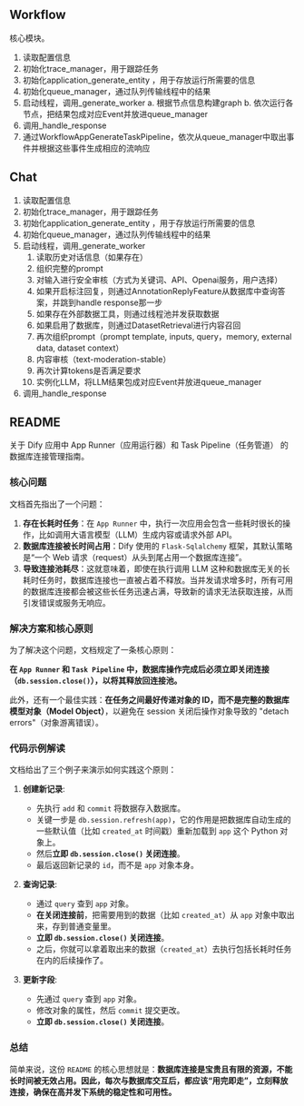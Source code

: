 ## Workflow
核心模块。
1. 读取配置信息
2. 初始化trace_manager，用于跟踪任务
3. 初始化application_generate_entity ，用于存放运行所需要的信息
4. 初始化queue_manager，通过队列传输线程中的结果
5. 启动线程，调用_generate_worker
a. 根据节点信息构建graph
b. 依次运行各节点，把结果包成对应Event并放进queue_manager
6. 调用_handle_response
7. 通过WorkflowAppGenerateTaskPipeline，依次从queue_manager中取出事件并根据这些事件生成相应的流响应


## Chat
1. 读取配置信息
2. 初始化trace_manager，用于跟踪任务
3. 初始化application_generate_entity ，用于存放运行所需要的信息
4. 初始化queue_manager，通过队列传输线程中的结果
5. 启动线程，调用_generate_worker
    1. 读取历史对话信息（如果存在）
    2. 组织完整的prompt
    3. 对输入进行安全审核（方式为关键词、API、Openai服务，用户选择）
    4. 如果开启标注回复，则通过AnnotationReplyFeature从数据库中查询答案，并跳到handle response那一步
    5. 如果存在外部数据工具，则通过线程池并发获取数据
    6. 如果启用了数据库，则通过DatasetRetrieval进行内容召回
    7. 再次组织prompt（prompt template, inputs, query，memory, external data, dataset context）
    8. 内容审核（text-moderation-stable）
    9. 再次计算tokens是否满足要求
    10. 实例化LLM，将LLM结果包成对应Event并放进queue_manager
6. 调用_handle_response


## README
关于 Dify 应用中 App Runner（应用运行器）和 Task Pipeline（任务管道） 的数据库连接管理指南。

### 核心问题

文档首先指出了一个问题：

1.  **存在长耗时任务**：在 `App Runner` 中，执行一次应用会包含一些耗时很长的操作，比如调用大语言模型（LLM）生成内容或请求外部 API。
2.  **数据库连接被长时间占用**：Dify 使用的 `Flask-Sqlalchemy` 框架，其默认策略是“一个 Web 请求（request）从头到尾占用一个数据库连接”。
3.  **导致连接池耗尽**：这就意味着，即使在执行调用 LLM 这种和数据库无关的长耗时任务时，数据库连接也一直被占着不释放。当并发请求增多时，所有可用的数据库连接都会被这些长任务迅速占满，导致新的请求无法获取连接，从而引发错误或服务无响应。

### 解决方案和核心原则

为了解决这个问题，文档规定了一条核心原则：

**在 `App Runner` 和 `Task Pipeline` 中，数据库操作完成后必须立即关闭连接（`db.session.close()`），以将其释放回连接池。**

此外，还有一个最佳实践：**在任务之间最好传递对象的 ID，而不是完整的数据库模型对象（Model Object）**，以避免在 session 关闭后操作对象导致的 "detach errors"（对象游离错误）。

### 代码示例解读

文档给出了三个例子来演示如何实践这个原则：

1.  **创建新记录**:
    *   先执行 `add` 和 `commit` 将数据存入数据库。
    *   关键一步是 `db.session.refresh(app)`，它的作用是把数据库自动生成的一些默认值（比如 `created_at` 时间戳）重新加载到 `app` 这个 Python 对象上。
    *   然后**立即 `db.session.close()` 关闭连接**。
    *   最后返回新记录的 `id`，而不是 `app` 对象本身。

2.  **查询记录**:
    *   通过 `query` 查到 `app` 对象。
    *   **在关闭连接前**，把需要用到的数据（比如 `created_at`）从 `app` 对象中取出来，存到普通变量里。
    *   **立即 `db.session.close()` 关闭连接**。
    *   之后，你就可以拿着取出来的数据（`created_at`）去执行包括长耗时任务在内的后续操作了。

3.  **更新字段**:
    *   先通过 `query` 查到 `app` 对象。
    *   修改对象的属性，然后 `commit` 提交更改。
    *   **立即 `db.session.close()` 关闭连接**。

### 总结

简单来说，这份 `README` 的核心思想就是：**数据库连接是宝贵且有限的资源，不能长时间被无效占用。因此，每次与数据库交互后，都应该“用完即走”，立刻释放连接，确保在高并发下系统的稳定性和可用性。**

